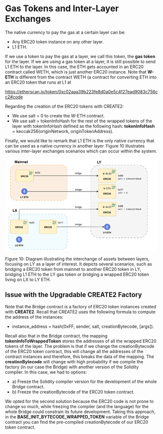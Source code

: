 # Gas Tokens and Inter-Layer Exchanges
The native currency to pay the gas at a certain layer can be:
- Any ERC20 token instance on any other layer.
- L1 ETH.

If we use a token to pay the gas at a layer, we call this token, the **gas token** for
the layer. If we are using a gas token at a layer, it is still possible to send L1 ETH
to the layer. In this case, the ETH gets accounted in an ERC20 contract called WETH, which is just another ERC20 instance. Note that **W-ETH** is different from the
contract WETH (a contract for converting ETH into an ERC20 token that runs at L1 at

https://etherscan.io/token/0xc02aaa39b223fe8d0a0e5c4f27ead9083c756cc2#code

Regarding the creation of the ERC20 tokens with CREATE2:
- We use salt = 0 to create the W-ETH contract.
- We use salt = tokenInfoHash for the rest of the wrapped tokens of the layer with
tokenInfoHash defined as the following hash:
**tokenInfoHash** = keccak256(originNetwork, originTokenAddress).

Finally, we would like to remark that L1 ETH is the only native currency that can be used
as a native currency in another layer. Figure 10 illustrates various inter-layer exchanges
scenarios which can occur within the system.

![alt text](image-9.png)

Figure 10: Diagram illustrating the interchange of assets between layers, focusing on LY as
a layer of interest. It depicts several scenarios, such as bridging a ERC20 token from mainnet
to another ERC20 token in LY, bridging L1 ETH to the LY gas token or bridging a wrapped
ERC20 token living on LX to LY ETH.


## Issue with the Upgradable CREATE2 Factory

 Note that the Bridge contract is a factory of ERC20 token instances created with **CREATE2**. Recall that CREATE2 uses the
following formula to compute the address of the instances:

- instance_address = hash(0xFF, sender, salt, creationBytecode, [args]).
  

Recall also that in the Bridge contract, the mapping **tokenInfoToWrappedToken** stores
the addresses of all the wrapped ERC20 tokens of the layer. The problem is that if we
change the creationBytecode of the ERC20 token contract, this will change all the
addresses of the contract instances and therefore, this breaks the data of the mapping.
The **creationBytecode** will change with high probability if we compile the factory (in
our case the Bridge) with another version of the Solidity compiler. In this case, we had
to options:
 - a) Freeze the Solidity compiler version for the development of the whole Bridge contract.
- b) Freeze the creationBytecode of the ERC20 token contract.

We opted for the second solution because the ERC20 code is not prone to change so
much, while freezing the compiler (and the language) for the whole Bridge could constrain
its future development. Taking this approach, in the **BASE_INIT_BYTECODE_WRAPPED_TOKEN**
variable of the Bridge contract you can find the pre-compiled creationBytecode of our
ERC20 token contract.

